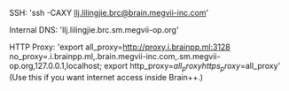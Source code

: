 SSH: 
'ssh -CAXY llj.lilingjie.brc@brain.megvii-inc.com'

Internal DNS: 
'llj.lilingjie.brc.sm.megvii-op.org'

HTTP Proxy: 
'export all_proxy=http://proxy.i.brainpp.ml:3128 no_proxy=.i.brainpp.ml,.brain.megvii-inc.com,.sm.megvii-op.org,127.0.0.1,localhost; export http_proxy=$all_proxy https_proxy=$all_proxy'
(Use this if you want internet access inside Brain++.)